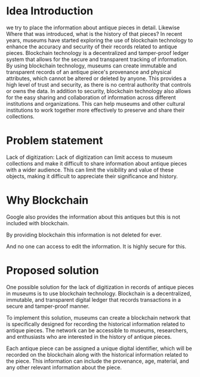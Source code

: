 # Idea Introduction

we try to place the information about antique
pieces in detail. Likewise Where that was introduced, what is the history of that pieces?
In recent years, museums have started exploring the use of blockchain technology to enhance the accuracy and security of their records related to antique pieces. Blockchain technology is a decentralized and tamper-proof ledger system that allows for the secure and transparent tracking of information.
By using blockchain technology, museums can create immutable and transparent records of an antique piece's provenance and physical attributes, which cannot be altered or deleted by anyone. This provides a high level of trust and security, as there is no central authority that controls or owns the data.
In addition to security, blockchain technology also allows for the easy sharing and collaboration of information across different institutions and organizations. This can help museums and other cultural institutions to work together more effectively to preserve and share their collections.



# Problem statement

Lack of digitization: Lack of digitization can limit access to museum collections and make it difficult to share information about antique pieces with a wider audience. This can limit the visibility and value of these objects, making it difficult to appreciate their significance and history.



# Why Blockchain

Google also provides the information about this                     antiques but this is not included with blockchain.

By providing blockchain this information is not deleted for ever. 

And no one can access to edit the information. It is highly secure for this.



# Proposed solution

One possible solution for the lack of digitization in records of antique pieces in museums is to use blockchain technology. Blockchain is a decentralized, immutable, and transparent digital ledger that records transactions in a secure and tamper-proof manner.

To implement this solution, museums can create a blockchain network that is specifically designed for recording the historical information related to antique pieces. The network can be accessible to museums, researchers, and enthusiasts who are interested in the history of antique pieces.

Each antique piece can be assigned a unique digital identifier, which will be recorded on the blockchain along with the historical information related to the piece. This information can include the provenance, age, material, and any other relevant information about the piece.






